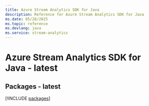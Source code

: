 ```yaml
---
title: Azure Stream Analytics SDK for Java
description: Reference for Azure Stream Analytics SDK for Java
ms.date: 05/28/2025
ms.topic: reference
ms.devlang: java
ms.service: stream-analytics
---
```

# Azure Stream Analytics SDK for Java - latest
## Packages - latest
[!INCLUDE [packages](stream-analytics-index.md)]